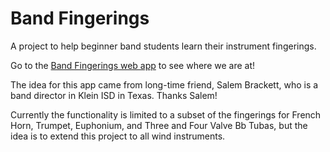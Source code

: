 # Band Fingerings

A project to help beginner band students learn their instrument fingerings.

Go to the [Band Fingerings web app](https://band-fingerings.vercel.app/) to see where we are at!

The idea for this app came from long-time friend, Salem Brackett, who is a band director in Klein ISD in Texas. Thanks Salem!

Currently the functionality is limited to a subset of the fingerings for French Horn, Trumpet, Euphonium, and Three and Four Valve Bb Tubas, but the idea is to extend this project to all wind instruments.
